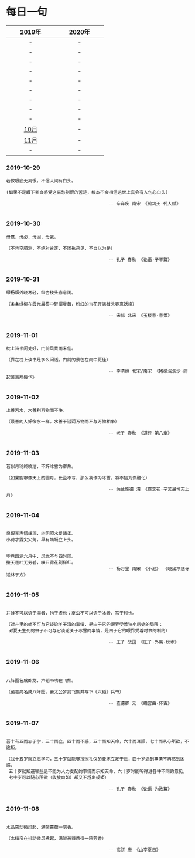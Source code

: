 # 每日一句 

| &nbsp;&nbsp;&nbsp;&nbsp;&nbsp;&nbsp;&nbsp;[2019年](README.md)&nbsp;&nbsp;&nbsp;&nbsp;&nbsp;&nbsp;&nbsp; | &nbsp;&nbsp;&nbsp;&nbsp;&nbsp;&nbsp;&nbsp;[2020年](README.md)&nbsp;&nbsp;&nbsp;&nbsp;&nbsp;&nbsp;&nbsp; |
| :-: | :-: |
| - | - |
| - | - |
| - | - |
| - | - |
| - | - |
| - | - |
| - | - |
| - | - |
| - | - |
| [10月](2019/10月.md) | - |
| [11月](2019/11月.md) | - |
| - | - |




### 2019-10-29
```
若教眼底无离恨，不信人间有白头。

(如果不是眼下亲自感受这离愁别恨的苦楚，根本不会相信这世上真会有人伤心白头)

                                       -- 辛弃疾 南宋 《鹧鸪天·代人赋》
                             
```

### 2019-10-30
```
毋意，毋必，毋固，毋我。

（不凭空臆测，不绝对肯定，不固执己见，不自以为是）

                                       -- 孔子 春秋 《论语·子罕篇》
                                       
```

### 2019-10-31
```
绿杨烟外晓寒轻，红杏枝头春意闹。

（条条绿柳在霞光晨雾中轻摆曼舞，粉红的杏花开满枝头春意妖娆）

                                       -- 宋祁 北宋 《玉楼春·春景》
                                       
```

### 2019-11-01
```
枕上诗书闲处好，门前风景雨来佳。

（靠在枕上读书是多么闲适，门前的景色在雨中更佳）

                                       -- 李清照 北宋/南宋 《摊破浣溪沙·病起萧萧两鬓华》
                                       
```

### 2019-11-02
```
上善若水，水善利万物而不争。

（最善的人好像水一样。水善于滋润万物而不与万物相争）

                                       -- 老子 春秋 《道经·第八章》                                       
                                       
```

### 2019-11-03
```
若似月轮终皎洁，不辞冰雪为卿热。

（如果能够像天上的圆月，长盈不亏，那么我作为冰雪，将不惜为你融化）

                                       -- 纳兰性德 清 《蝶恋花·辛苦最怜天上月》                                       
                                       
```

### 2019-11-04
```

泉眼无声惜细流，树阴照水爱晴柔。
小荷才露尖尖角，早有蜻蜓立上头。


毕竟西湖六月中，风光不与四时同。
接天莲叶无穷碧，映日荷花别样红。
                                       -- 杨万里 南宋 《小池》 《晓出净慈寺送林子方》                                      
                                       
```

### 2019-11-05
```

井蛙不可以语于海者，拘于虚也；夏虫不可以语于冰者，笃于时也。

（对井里的蛙不可与它谈论关于海的事情，是由于它的眼界受着狭小居处的局限；
 对夏天生死的虫子不可与它谈论关于冰雪的事情，是由于它的眼界受着时令的制约）

                                       -- 庄子 战国 《庄子·外篇·秋水》                        
                                       
```

### 2019-11-06
```

八阵图名成卧龙，六韬书功在飞熊。

（诸葛亮名成八阵图，姜太公梦兆飞熊并写下《六韬》兵书）

                                       -- 查德卿 元 《蟾宫曲·怀古》
                                       
```


### 2019-11-07
```

吾十有五而志于学，三十而立，四十而不惑，五十而知天命，六十而耳顺，七十而从心所欲，不逾矩。

（我十五岁就立志学习，三十岁就能够按照礼仪的要求立足于世，四十岁遇到事情不再感到困惑，
 五十岁就知道哪些是不能为人力支配的事情而乐知天命，六十岁时能听得进各种不同的意见，
 七十岁可以随心所欲（收放自如）却又不超出规矩）

                                       -- 孔子 春秋 《论语·为政篇》
                                       
```

### 2019-11-08
```

水晶帘动微风起，满架蔷薇一院香。

（水精帘在抖动微风拂起，满架蔷薇惹得一院芳香）

                                       -- 高骈 唐 《山亭夏日》
                                       
```


